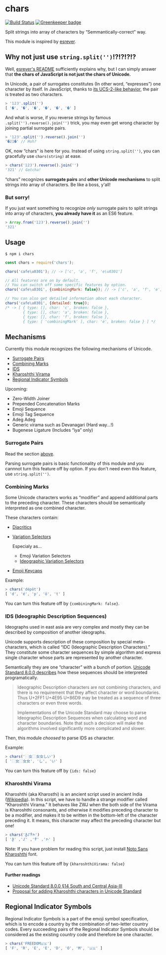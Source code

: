# chars

[![Build Status](https://travis-ci.org/hakatashi/chars.svg)](https://travis-ci.org/hakatashi/chars)
[![Greenkeeper badge](https://badges.greenkeeper.io/hakatashi/chars.svg)](https://greenkeeper.io/)

Split strings into array of characters by “Semmantically-correct” way.

This module is inspired by [esrever](https://www.npmjs.com/package/esrever).

## Why not just use `string.split('')`!?!?!?!?

Well, [esrever's README](https://github.com/mathiasbynens/esrever#why-not-just-use-stringsplitreversejoin)
sufficiently explains why, but I can simply answer that
**the chars of JavaScript is not just the chars of Unicode.**

In Unicode, a pair of surrogates constitutes (In other word, “expresses”) one character by itself.
In JavaScript, thanks to [its UCS-2-like behavior,](https://mathiasbynens.be/notes/javascript-encoding)
the pair is treated as two characters.

```js
> '𝟙𝟚𝟛'.split('')
[ '�', '�', '�', '�', '�', '�' ]
```

And what is worse, if you reverse strings by famous `.split('').reverse().join('')` trick,
you may even get wrong character by joining partial surrogate pairs.

```js
> '𝟙𝟚𝟛'.split('').reverse().join('')
'�𝟚𝟙�' // Huh?
```

OK, now “chars” is here for you. Instead of using `string.split('')`,
you can gracefully use `chars(string)` at ease.

```js
> chars('𝟙𝟚𝟛').reverse().join('')
'𝟛𝟚𝟙' // Gotcha!
```

“chars” recognizes **surrogate pairs** and **other Unicode mechanisms**
to split strings into array of characters. Be like a boss, y'all!

### But sorry!

If you just want something to recognize *only* surrogate pairs to
split strings into array of characters,
**you already have it** as an ES6 feature.

```js
> Array.from('𝟙𝟚𝟛').reverse().join('')
'𝟛𝟚𝟙'
```

## Usage

    $ npm i chars

```js
const chars = require('chars');

chars('cafe\u0301'); // -> ['c', 'a', 'f', 'e\u0301']

// All features are on by default.
// You can switch off some specific features by option.
chars('cafe\u0301', {combiningMark: false}); // -> ['c', 'a', 'f', 'e', '\u0301']

// You can also get detailed information about each character.
chars('cafe\u0301', {detailed: true});
/* -> [ { type: [], char: 'c', broken: false },
        { type: [], char: 'a', broken: false },
        { type: [], char: 'f', broken: false },
        { type: [ 'combiningMark' ], char: 'é', broken: false } ] */
```

## Mechanisms

Currently this module recognizes the following mechanisms of Unicode.

* [Surrogate Pairs](#surrogate-pairs)
* [Combining Marks](#combining-marks)
* [IDS](#ids-ideographic-description-sequences)
* [Kharoshthi Virama](#kharoshthi-virama)
* [Regional Indicator Symbols](#regional-indicator-symbols)

Upcoming:

* Zero-Width Joiner
* Prepended Concatenation Marks
* Emoji Sequence
* Emoji Tag Sequence
* Adeg Adeg
* Generic virama such as Devanagari (Hard way...!)
* Bugenese Ligature (Includes “iya” only)

### Surrogate Pairs

Read the section [above](#why-not-just-use-stringsplit).

Parsing surrogate pairs is basic functionality of this module and
you cannnot turn this feature off by option.
If you don't need even this feature, use `string.split('')`.

### Combining Marks

Some Unicode characters works as “modifier” and append additional parts
to the preceding character. These characters should be semantically
interpreted as one combined character.

These characters contain:

* [Diacritics](https://en.wikipedia.org/wiki/Diacritic)

* [Variation Selectors](https://en.wikipedia.org/wiki/Variation_Selectors_(Unicode_block))

    Especialy as...

    * Emoji Variation Selectors
    * [Ideographic Variation Selectors](http://unicode.org/reports/tr37/)

* [Emoji Keycaps](http://www.fileformat.info/info/unicode/char/20e3/index.htm)

Example:

```js
> chars('dépôt')
[ 'd', 'é', 'p', 'ô', 't' ]
```

You can turn this feature off by `{combiningMark: false}`.

### IDS (Ideographic Description Sequences)

Ideographs used in east asia are very complex and mostly they can be described by
composition of another ideographs.

Unicode supports description of these composition by special meta-characters,
which is called “IDC (Ideographic Description Characters).”
They constitute some character sequences by simple algorithm and
express single character whose parts are represented by another character.

Semantically they are one “character” with a bunch of portion.
[Unicode Standard 8.0.0 describes](http://www.unicode.org/versions/Unicode8.0.0/ch18.pdf)
how these sequences should be interpreted programatically.

> Ideographic Description characters are not combining characters,
and there is no requirement that they affect character or word boundaries. Thus U+2FF1
U+4E95 U+86D9 may be treated as a sequence of three characters or even three words.
>
> Implementations of the Unicode Standard may choose to parse Ideographic Description
Sequences when calculating word and character boundaries. Note that such a decision will
make the algorithms involved significantly more complicated and slower.

Then, this module _choosed_ to parse IDS as character.

Example:

```js
> chars('⿱女⿰女女しい')
[ '⿱女⿰女女', 'し', 'い' ]
```

You can turn this feature off by `{ids: false}`

### Kharoshthi Virama

Kharoshthi (aka Kharosthi) is an ancient script used in ancient India ([Wikipedia](https://en.wikipedia.org/wiki/Kharosthi)).
In this script, we have to handle a strange modifier called “Kharoshthi Virama.”
It behaves like ZWJ when the both side of the Virama is Kharoshthi consonants, and otherwise
it modifies preceding character to be a modifier, and makes it to be written in the bottom-left
of the character preceding it.
It means, this character may affect the preceding character but one!

```js
> chars('𐨫𐨿𐨤𐨑𐨿𐨐𐨿𐨮𐨨𐨿𐨪𐨢𐨁𐨐𐨿')
[ '𐨫𐨿𐨤', '𐨑𐨿𐨐𐨿𐨮', '𐨨𐨿𐨪', '𐨢𐨁𐨐𐨿' ]
```

Note: If you have problem for reading this script,
just install [Noto Sans Kharoshthi](https://www.google.com/get/noto/#sans-khar) font.

You can turn this feature off by `{kharoshthiVirama: false}`

#### Further readings

* [Unicode Standard 8.0.0 §14 South and Central Asia-III](http://www.unicode.org/versions/Unicode8.0.0/ch14.pdf#page=11)
* [Proposal for adding Kharoshthi characters in Unicode Standard](http://www.unicode.org/L2/L2002/02203r2-kharoshthi.pdf#page=9)

## Regional Indicator Symbols

Regional Indicator Symbols is a part of the emoji symbol specification,
which is to encode a country by the combination of two-letter country codes.
Every succeeding pairs of the Regional Indicator Symbols should be considered as
the existing country code and therefore be one character.

```js
> chars('FREEDOM🇺🇸')
[ 'F', 'R', 'E', 'E', 'D', 'O', 'M', '🇺🇸' ]
```
